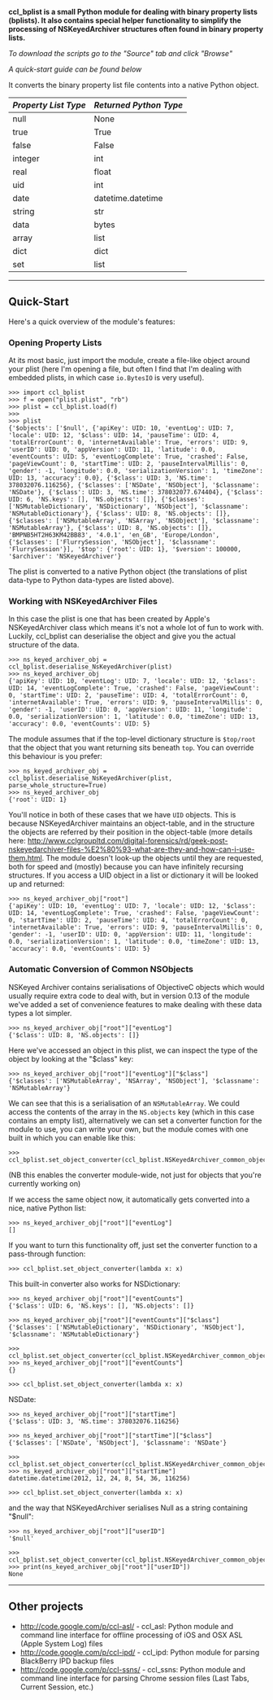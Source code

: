 **ccl\_bplist is a small Python module for dealing with binary property lists (bplists). It also contains special helper functionality to simplify the processing of NSKeyedArchiver structures often found in binary property lists.**

_To download the scripts go to the "Source" tab and click "Browse"_

_A quick-start guide can be found below_

It converts the binary property list file contents into a native Python object.

|_Property List Type_|_Returned Python Type_|
|:-------------------|:---------------------|
|null                |None                  |
|true                |True                  |
|false               |False                 |
|integer             |int                   |
|real                |float                 |
|uid                 |int                   |
|date                |datetime.datetime     |
|string              |str                   |
|data                |bytes                 |
|array               |list                  |
|dict                |dict                  |
|set                 |list                  |


---


## Quick-Start ##

Here's a quick overview of the module's features:

### Opening Property Lists ###

At its most basic, just import the module, create a file-like object around your plist (here I'm opening a file, but often I find that I'm dealing with embedded plists, in which case `io.BytesIO` is very useful).
```
>>> import ccl_bplist
>>> f = open("plist.plist", "rb")
>>> plist = ccl_bplist.load(f)
>>> 
>>> plist
{'$objects': ['$null', {'apiKey': UID: 10, 'eventLog': UID: 7, 'locale': UID: 12, '$class': UID: 14, 'pauseTime': UID: 4, 'totalErrorCount': 0, 'internetAvailable': True, 'errors': UID: 9, 'userID': UID: 0, 'appVersion': UID: 11, 'latitude': 0.0, 'eventCounts': UID: 5, 'eventLogComplete': True, 'crashed': False, 'pageViewCount': 0, 'startTime': UID: 2, 'pauseIntervalMillis': 0, 'gender': -1, 'longitude': 0.0, 'serializationVersion': 1, 'timeZone': UID: 13, 'accuracy': 0.0}, {'$class': UID: 3, 'NS.time': 378032076.116256}, {'$classes': ['NSDate', 'NSObject'], '$classname': 'NSDate'}, {'$class': UID: 3, 'NS.time': 378032077.674404}, {'$class': UID: 6, 'NS.keys': [], 'NS.objects': []}, {'$classes': ['NSMutableDictionary', 'NSDictionary', 'NSObject'], '$classname': 'NSMutableDictionary'}, {'$class': UID: 8, 'NS.objects': []}, {'$classes': ['NSMutableArray', 'NSArray', 'NSObject'], '$classname': 'NSMutableArray'}, {'$class': UID: 8, 'NS.objects': []}, 'BMPNB5HT2H63KM42BB83', '4.0.1', 'en_GB', 'Europe/London', {'$classes': ['FlurrySession', 'NSObject'], '$classname': 'FlurrySession'}], '$top': {'root': UID: 1}, '$version': 100000, '$archiver': 'NSKeyedArchiver'}
```

The plist is converted to a native Python object (the translations of plist data-type to Python data-types are listed above).

### Working with NSKeyedArchiver Files ###

In this case the plist is one that has been created by Apple's NSKeyedArchiver class which means it's not a whole lot of fun to work with. Luckily, ccl\_bplist can deserialise the object and give you the actual structure of the data.

```
>>> ns_keyed_archiver_obj = ccl_bplist.deserialise_NsKeyedArchiver(plist)
>>> ns_keyed_archiver_obj
{'apiKey': UID: 10, 'eventLog': UID: 7, 'locale': UID: 12, '$class': UID: 14, 'eventLogComplete': True, 'crashed': False, 'pageViewCount': 0, 'startTime': UID: 2, 'pauseTime': UID: 4, 'totalErrorCount': 0, 'internetAvailable': True, 'errors': UID: 9, 'pauseIntervalMillis': 0, 'gender': -1, 'userID': UID: 0, 'appVersion': UID: 11, 'longitude': 0.0, 'serializationVersion': 1, 'latitude': 0.0, 'timeZone': UID: 13, 'accuracy': 0.0, 'eventCounts': UID: 5}
```

The module assumes that if the top-level dictionary structure is `$top/root` that the object that you want returning sits beneath `top`. You can override this behaviour is you prefer:

```
>>> ns_keyed_archiver_obj = ccl_bplist.deserialise_NsKeyedArchiver(plist, parse_whole_structure=True)
>>> ns_keyed_archiver_obj
{'root': UID: 1}
```

You'll notice in both of these cases that we have `UID` objects. This is because NSKeyedArchiver maintains an object-table, and in the structure the objects are referred by their position in the object-table (more details here: http://www.cclgroupltd.com/digital-forensics/rd/geek-post-nskeyedarchiver-files-%E2%80%93-what-are-they-and-how-can-i-use-them.html. The module doesn't look-up the objects until they are requested, both for speed and (mostly) because you can have infinitely recursing structures. If you access a UID object in a list or dictionary it will be looked up and returned:

```
>>> ns_keyed_archiver_obj["root"]
{'apiKey': UID: 10, 'eventLog': UID: 7, 'locale': UID: 12, '$class': UID: 14, 'eventLogComplete': True, 'crashed': False, 'pageViewCount': 0, 'startTime': UID: 2, 'pauseTime': UID: 4, 'totalErrorCount': 0, 'internetAvailable': True, 'errors': UID: 9, 'pauseIntervalMillis': 0, 'gender': -1, 'userID': UID: 0, 'appVersion': UID: 11, 'longitude': 0.0, 'serializationVersion': 1, 'latitude': 0.0, 'timeZone': UID: 13, 'accuracy': 0.0, 'eventCounts': UID: 5}
```

### Automatic Conversion of Common NSObjects ###

NSKeyed Archiver contains serialisations of ObjectiveC objects which would usually require extra code to deal with, but in version 0.13 of the module we've added a set of convenience features to make dealing with these data types a lot simpler.

```
>>> ns_keyed_archiver_obj["root"]["eventLog"]
{'$class': UID: 8, 'NS.objects': []}
```

Here we've accessed an object in this plist, we can inspect the type of the object by looking at the "$class" key:

```
>>> ns_keyed_archiver_obj["root"]["eventLog"]["$class"]
{'$classes': ['NSMutableArray', 'NSArray', 'NSObject'], '$classname': 'NSMutableArray'}
```

We can see that this is a serialisation of an `NSMutableArray`. We could access the contents of the array in the `NS.objects` key (which in this case contains an empty list), alternatively we can set a converter function for the module to use, you can write your own, but the module comes with one built in which you can enable like this:

```
>>> ccl_bplist.set_object_converter(ccl_bplist.NSKeyedArchiver_common_objects_convertor)
```

(NB this enables the converter module-wide, not just for objects that you're currently working on)

If we access the same object now, it automatically gets converted into a nice, native Python list:

```
>>> ns_keyed_archiver_obj["root"]["eventLog"]
[]
```

If you want to turn this functionality off, just set the converter function to a pass-through function:

```
>>> ccl_bplist.set_object_converter(lambda x: x)
```

This built-in converter also works for NSDictionary:

```
>>> ns_keyed_archiver_obj["root"]["eventCounts"]
{'$class': UID: 6, 'NS.keys': [], 'NS.objects': []}

>>> ns_keyed_archiver_obj["root"]["eventCounts"]["$class"]
{'$classes': ['NSMutableDictionary', 'NSDictionary', 'NSObject'], '$classname': 'NSMutableDictionary'}

>>> ccl_bplist.set_object_converter(ccl_bplist.NSKeyedArchiver_common_objects_convertor)
>>> ns_keyed_archiver_obj["root"]["eventCounts"]
{}

>>> ccl_bplist.set_object_converter(lambda x: x)
```

NSDate:

```
>>> ns_keyed_archiver_obj["root"]["startTime"]
{'$class': UID: 3, 'NS.time': 378032076.116256}

>>> ns_keyed_archiver_obj["root"]["startTime"]["$class"]
{'$classes': ['NSDate', 'NSObject'], '$classname': 'NSDate'}

>>> ccl_bplist.set_object_converter(ccl_bplist.NSKeyedArchiver_common_objects_convertor)
>>> ns_keyed_archiver_obj["root"]["startTime"]
datetime.datetime(2012, 12, 24, 8, 54, 36, 116256)

>>> ccl_bplist.set_object_converter(lambda x: x)
```

and the way that NSKeyedArchiver serialises Null as a string containing "$null":

```
>>> ns_keyed_archiver_obj["root"]["userID"]
'$null'

>>> ccl_bplist.set_object_converter(ccl_bplist.NSKeyedArchiver_common_objects_convertor)
>>> print(ns_keyed_archiver_obj["root"]["userID"])
None

```


---


## Other projects ##
  * http://code.google.com/p/ccl-asl/ - ccl\_asl: Python module and command line interface for offline processing of iOS and OSX ASL (Apple System Log) files
  * http://code.google.com/p/ccl-ipd/ - ccl\_ipd: Python module for parsing BlackBerry IPD backup files
  * http://code.google.com/p/ccl-ssns/ - ccl\_ssns: Python module and command line interface for parsing Chrome session files (Last Tabs, Current Session, etc.)